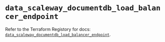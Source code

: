 # `data_scaleway_documentdb_load_balancer_endpoint`

Refer to the Terraform Registory for docs: [`data_scaleway_documentdb_load_balancer_endpoint`](https://registry.terraform.io/providers/scaleway/scaleway/2.39.0/docs/data-sources/documentdb_load_balancer_endpoint).
